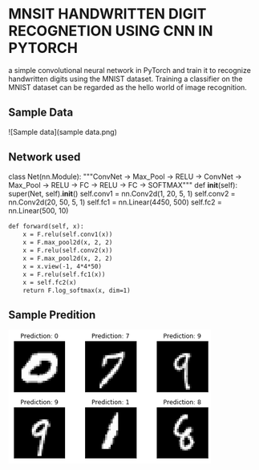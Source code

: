 # MNSIT HANDWRITTEN DIGIT RECOGNETION USING CNN IN PYTORCH
a simple convolutional neural network in PyTorch and train it to recognize handwritten digits using the MNIST dataset. Training a classifier on the MNIST dataset can be regarded as the hello world of image recognition.
## Sample Data
![Sample data](sample data.png)
##  Network used
class Net(nn.Module):
    """ConvNet -> Max_Pool -> RELU -> ConvNet -> Max_Pool -> RELU -> FC -> RELU -> FC -> SOFTMAX"""
    def __init__(self):
        super(Net, self).__init__()
        self.conv1 = nn.Conv2d(1, 20, 5, 1)
        self.conv2 = nn.Conv2d(20, 50, 5, 1)
        self.fc1 = nn.Linear(4*4*50, 500)
        self.fc2 = nn.Linear(500, 10)

    def forward(self, x):
        x = F.relu(self.conv1(x))
        x = F.max_pool2d(x, 2, 2)
        x = F.relu(self.conv2(x))
        x = F.max_pool2d(x, 2, 2)
        x = x.view(-1, 4*4*50)
        x = F.relu(self.fc1(x))
        x = self.fc2(x)
        return F.log_softmax(x, dim=1)
## Sample Predition
![SAMPLE Prediction](prediction.png)
